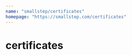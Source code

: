 ```yaml
---
name: "smallstep/certificates"
homepage: "https://smallstep.com/certificates"
---
```

# certificates
